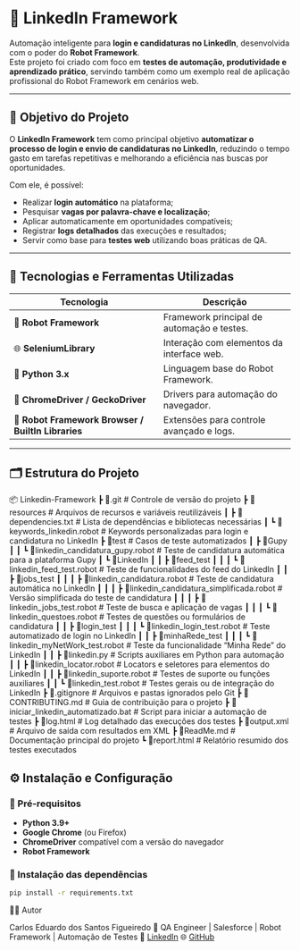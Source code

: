 # 🤖 LinkedIn Framework

Automação inteligente para **login e candidaturas no LinkedIn**, desenvolvida com o poder do **Robot Framework**.  
Este projeto foi criado com foco em **testes de automação, produtividade e aprendizado prático**, servindo também como um exemplo real de aplicação profissional do Robot Framework em cenários web.

---

## 🚀 Objetivo do Projeto

O **LinkedIn Framework** tem como principal objetivo **automatizar o processo de login e envio de candidaturas no LinkedIn**, reduzindo o tempo gasto em tarefas repetitivas e melhorando a eficiência nas buscas por oportunidades.

Com ele, é possível:
- Realizar **login automático** na plataforma;
- Pesquisar **vagas por palavra-chave e localização**;
- Aplicar automaticamente em oportunidades compatíveis;
- Registrar **logs detalhados** das execuções e resultados;
- Servir como base para **testes web** utilizando boas práticas de QA.

---

## 🧠 Tecnologias e Ferramentas Utilizadas

| Tecnologia | Descrição |
|-------------|------------|
| 🐍 **Robot Framework** | Framework principal de automação e testes. |
| 🌐 **SeleniumLibrary** | Interação com elementos da interface web. |
| 📄 **Python 3.x** | Linguagem base do Robot Framework. |
| 🧰 **ChromeDriver / GeckoDriver** | Drivers para automação do navegador. |
| 🧪 **Robot Framework Browser / BuiltIn Libraries** | Extensões para controle avançado e logs. |

---

## 🗂️ Estrutura do Projeto

📦 Linkedin-Framework
 ┣ 📂.git # Controle de versão do projeto
 ┣ 📂resources # Arquivos de recursos e variáveis reutilizáveis
 ┃ ┣ 📜dependencies.txt # Lista de dependências e bibliotecas necessárias
 ┃ ┗ 📜keywords_linkedin.robot # Keywords personalizadas para login e candidatura no LinkedIn
 ┣ 📂test # Casos de teste automatizados
 ┃ ┣ 📂Gupy 
 ┃ ┃ ┗ 📜linkedin_candidatura_gupy.robot # Teste de candidatura automática para a plataforma Gupy
 ┃ ┗ 📂LinkedIn
 ┃ ┃ ┣ 📂feed_test
 ┃ ┃ ┃ ┗ 📜linkedin_feed_test.robot # Teste de funcionalidades do feed do LinkedIn
 ┃ ┃ ┣ 📂jobs_test
 ┃ ┃ ┃ ┣ 📜linkedin_candidatura.robot # Teste de candidatura automática no LinkedIn
 ┃ ┃ ┃ ┣ 📜linkedin_candidatura_simplificada.robot # Versão simplificada do teste de candidatura
 ┃ ┃ ┃ ┣ 📜linkedin_jobs_test.robot # Teste de busca e aplicação de vagas
 ┃ ┃ ┃ ┗ 📜linkedin_questoes.robot # Testes de questões ou formulários de candidatura
 ┃ ┃ ┣ 📂login_test
 ┃ ┃ ┃ ┗ 📜linkedin_login_test.robot # Teste automatizado de login no LinkedIn
 ┃ ┃ ┣ 📂minhaRede_test
 ┃ ┃ ┃ ┗ 📜linkedin_myNetWork_test.robot # Teste da funcionalidade “Minha Rede” do LinkedIn
 ┃ ┃ ┣ 📜linkedin.py # Scripts auxiliares em Python para automação
 ┃ ┃ ┣ 📜linkedin_locator.robot # Locators e seletores para elementos do LinkedIn
 ┃ ┃ ┣ 📜linkedin_suporte.robot # Testes de suporte ou funções auxiliares
 ┃ ┃ ┗ 📜linkedin_test.robot # Testes gerais ou de integração do LinkedIn
 ┣ 📜.gitignore # Arquivos e pastas ignorados pelo Git
 ┣ 📜CONTRIBUTING.md # Guia de contribuição para o projeto
 ┣ 📜iniciar_linkedin_automatizado.bat # Script para iniciar a automação de testes
 ┣ 📜log.html # Log detalhado das execuções dos testes
 ┣ 📜output.xml # Arquivo de saída com resultados em XML
 ┣ 📜ReadMe.md # Documentação principal do projeto
 ┗ 📜report.html # Relatório resumido dos testes executados

## ⚙️ Instalação e Configuração

### 🔹 Pré-requisitos

- **Python 3.9+**
- **Google Chrome** (ou Firefox)
- **ChromeDriver** compatível com a versão do navegador
- **Robot Framework**

### 🔹 Instalação das dependências

```bash
pip install -r requirements.txt
```
👨‍💻 Autor

Carlos Eduardo dos Santos Figueiredo
💼 QA Engineer | Salesforce | Robot Framework | Automação de Testes
📧 [LinkedIn](https://www.linkedin.com/in/carlos-eduardo-dos-santos-figueiredo-123456789/)
🌐 [GitHub](https://github.com/carloseduardonit)

